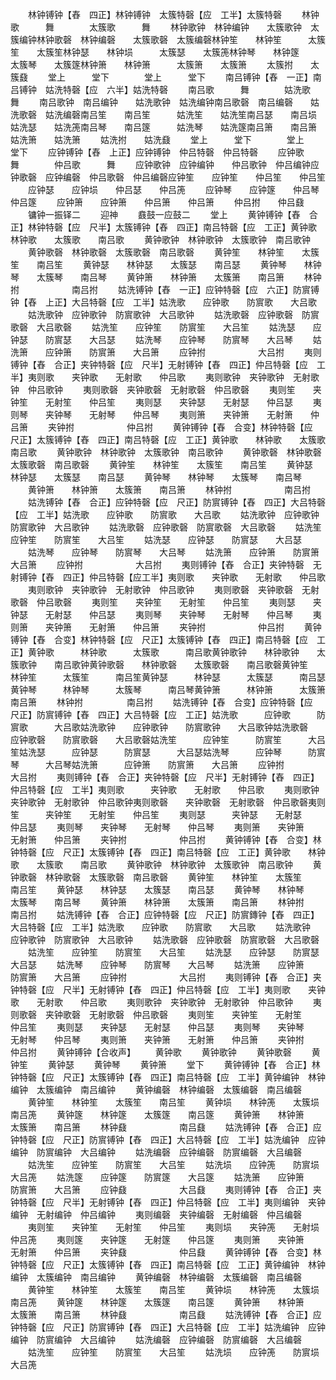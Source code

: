 <!-- { "loadSidebar": true } -->
　　林钟镈钟【舂　四正】林钟镈钟　太簇特磬【应　工半】太簇特磬
　　林钟歌　　　舞　　　　太簇歌　　　舞
　　林钟歌钟　林钟编钟　　太簇歌钟　太簇编钟林钟歌磬　林钟编磬　　太簇歌磬　太簇编磬林钟笙　　林钟笙　　　太簇笙　　太簇笙林钟瑟　　林钟埙　　　太簇瑟　　太簇箎林钟琴　　林钟篴　　　太簇琴　　太簇篴林钟箫　　林钟箫　　　太簇箫　　太簇箫
　　太簇拊　　太簇鼗
　　堂上　　　堂下　　　　堂上　　　堂下
　　南吕镈钟【舂　一正】南吕镈钟　姑洗特磬【应　六半】姑洗特磬
　　南吕歌　　　舞　　　　姑洗歌　　　舞
　　南吕歌钟　南吕编钟　　姑洗歌钟　姑洗编钟南吕歌磬　南吕编磬　　姑洗歌磬　姑洗编磬南吕笙　　南吕笙　　　姑洗笙　　姑洗笙南吕瑟　　南吕埙　　　姑洗瑟　　姑洗箎南吕琴　　南吕篴　　　姑洗琴　　姑洗篴南吕箫　　南吕箫　　　姑洗箫　　姑洗箫
　　姑洗拊　　姑洗鼗
　　堂上　　　堂下　　　　堂上　　　堂下
　　应钟镈钟【舂　上正】应钟镈钟　仲吕特磬　仲吕特磬
　　应钟歌　　　舞　　　　仲吕歌　　　舞
　　应钟歌钟　应钟编钟　　仲吕歌钟　仲吕编钟应钟歌磬　应钟编磬　仲吕歌磬　仲吕编磬应钟笙　　应钟笙　　仲吕笙　　仲吕笙
　　应钟瑟　　应钟埙　　仲吕瑟　　仲吕箎
　　应钟琴　　应钟篴　　仲吕琴　　仲吕篴
　　应钟箫　　应钟箫　　仲吕箫　　仲吕箫
　　仲吕拊　　仲吕鼗
　　镛钟一振铎二
　　迎神
　　鼖鼓一应鼓二
　　堂上
　　黄钟镈钟【舂　合正】林钟特磬【应　尺半】太簇镈钟【舂　四正】南吕特磬【应　工正】黄钟歌　　林钟歌　　太簇歌　　南吕歌
　　黄钟歌钟　林钟歌钟　太簇歌钟　南吕歌钟
　　黄钟歌磬　林钟歌磬　太簇歌磬　南吕歌磬
　　黄钟笙　　林钟笙　　太簇笙　　南吕笙
　　黄钟瑟　　林钟瑟　　太簇瑟　　南吕瑟
　　黄钟琴　　林钟琴　　太簇琴　　南吕琴
　　黄钟箫　　林钟箫　　太簇箫　　南吕箫
　　林钟拊　　　　　　南吕拊
　　姑洗镈钟【舂　一正】应钟特磬【应　六正】防賔镈钟【舂　上正】大吕特磬【应　工半】姑洗歌　　应钟歌　　防賔歌　　大吕歌
　　姑洗歌钟　应钟歌钟　防賔歌钟　大吕歌钟
　　姑洗歌磬　应钟歌磬　防賔歌磬　大吕歌磬
　　姑洗笙　　应钟笙　　防賔笙　　大吕笙
　　姑洗瑟　　应钟瑟　　防賔瑟　　大吕瑟
　　姑洗琴　　应钟琴　　防賔琴　　大吕琴
　　姑洗箫　　应钟箫　　防賔箫　　大吕箫
　　应钟拊　　　　　　大吕拊
　　夷则镈钟【舂　合正】夹钟特磬【应　尺半】无射镈钟【舂　四正】仲吕特磬【应　工半】夷则歌　　夹钟歌　　无射歌　　仲吕歌
　　夷则歌钟　夹钟歌钟　无射歌钟　仲吕歌钟
　　夷则歌磬　夹钟歌磬　无射歌磬　仲吕歌磬
　　夷则笙　　夹钟笙　　无射笙　　仲吕笙
　　夷则瑟　　夹钟瑟　　无射瑟　　仲吕瑟
　　夷则琴　　夹钟琴　　无射琴　　仲吕琴
　　夷则箫　　夹钟箫　　无射箫　　仲吕箫
　　夹钟拊　　　　　　仲吕拊
　　黄钟镈钟【舂　合变】林钟特磬【应　尺正】太簇镈钟【舂　四正】南吕特磬【应　工正】黄钟歌　　林钟歌　　太簇歌　　南吕歌
　　黄钟歌钟　林钟歌钟　太簇歌钟　南吕歌钟
　　黄钟歌磬　林钟歌磬　太簇歌磬　南吕歌磬
　　黄钟笙　　林钟笙　　太簇笙　　南吕笙
　　黄钟瑟　　林钟瑟　　太簇瑟　　南吕瑟
　　黄钟琴　　林钟琴　　太簇琴　　南吕琴
　　黄钟箫　　林钟箫　　太簇箫　　南吕箫
　　林钟拊　　　　　　南吕拊
　　姑洗镈钟【舂　合正】应钟特磬【应　尺正】防賔镈钟【舂　四正】大吕特磬【应　工半】姑洗歌　　应钟歌　　防賔歌　　大吕歌
　　姑洗歌钟　应钟歌钟　防賔歌钟　大吕歌钟
　　姑洗歌磬　应钟歌磬　防賔歌磬　大吕歌磬
　　姑洗笙　　应钟笙　　防賔笙　　大吕笙
　　姑洗瑟　　应钟瑟　　防賔瑟　　大吕瑟
　　姑洗琴　　应钟琴　　防賔琴　　大吕琴
　　姑洗箫　　应钟箫　　防賔箫　　大吕箫
　　应钟拊　　　　　　大吕拊
　　夷则镈钟【舂　合正】夹钟特磬　无射镈钟【舂　四正】仲吕特磬【应工半】夷则歌　　夹钟歌　　无射歌　　仲吕歌
　　夷则歌钟　夹钟歌钟　无射歌钟　仲吕歌钟
　　夷则歌磬　夹钟歌磬　无射歌磬　仲吕歌磬
　　夷则笙　　夹钟笙　　无射笙　　仲吕笙
　　夷则瑟　　夹钟瑟　　无射瑟　　仲吕瑟
　　夷则琴　　夹钟琴　　无射琴　　仲吕琴
　　夷则箫　　夹钟箫　　无射箫　　仲吕箫
　　夹钟拊　　　　　　仲吕拊
　　黄钟镈钟【舂　合变】林钟特磬【应　尺正】太簇镈钟【舂　四正】南吕特磬【应　工正】黄钟歌　　　林钟歌　　　太簇歌　　　南吕歌黄钟歌钟　　林钟歌钟　　太簇歌钟　　南吕歌钟黄钟歌磬　　林钟歌磬　　太簇歌磬　　南吕歌磬黄钟笙　　　林钟笙　　　太簇笙　　　南吕笙黄钟瑟　　　林钟瑟　　　太簇瑟　　　南吕瑟黄钟琴　　　林钟琴　　　太簇琴　　　南吕琴黄钟箫　　　林钟箫　　　太簇箫　　　南吕箫
　　林钟拊　　　　　南吕拊
　　姑洗镈钟【舂　合变】应钟特磬【应　尺正】防賔镈钟【舂　四正】大吕特磬【应　工正】姑洗歌　　　应钟歌　　　防賔歌　　　大吕歌姑洗歌钟　　应钟歌钟　　防賔歌钟　　大吕歌钟姑洗歌磬　　应钟歌磬　　防賔歌磬　　大吕歌磬姑洗笙　　　应钟笙　　　防賔笙　　　大吕笙姑洗瑟　　　应钟瑟　　　防賔瑟　　　大吕瑟姑洗琴　　　应钟琴　　　防賔琴　　　大吕琴姑洗箫　　　应钟箫　　防賔箫　　大吕箫
　　应钟拊　　　　　　大吕拊
　　夷则镈钟【舂　合正】夹钟特磬【应　尺半】无射镈钟【舂　四正】仲吕特磬【应　工半】夷则歌　　　夹钟歌　　无射歌　　仲吕歌
　　夷则歌钟　　夹钟歌钟　无射歌钟　仲吕歌钟夷则歌磬　　夹钟歌磬　无射歌磬　仲吕歌磬夷则笙　　　夹钟笙　　无射笙　　仲吕笙
　　夷则瑟　　　夹钟瑟　　无射瑟　　仲吕瑟
　　夷则琴　　夹钟琴　　无射琴　　仲吕琴
　　夷则箫　　夹钟箫　　无射箫　　仲吕箫
　　夹钟拊　　　　　　仲吕拊
　　黄钟镈钟【舂　合变】林钟特磬【应　尺正】太簇镈钟【舂　四正】南吕特磬【应　工正】黄钟歌　　林钟歌　　太簇歌　　南吕歌
　　黄钟歌钟　林钟歌钟　太簇歌钟　南吕歌钟
　　黄钟歌磬　林钟歌磬　太簇歌磬　南吕歌磬
　　黄钟笙　　林钟笙　　太簇笙　　南吕笙
　　黄钟瑟　　林钟瑟　　太簇瑟　　南吕瑟
　　黄钟琴　　林钟琴　　太簇琴　　南吕琴
　　黄钟箫　　林钟箫　　太簇箫　　南吕箫
　　林钟拊　　　　　　南吕拊
　　姑洗镈钟【舂　合正】应钟特磬【应　尺正】防賔鏄钟【舂　四正】大吕特磬【应　工半】姑洗歌　　应钟歌　　防賔歌　　大吕歌
　　姑洗歌钟　应钟歌钟　防賔歌钟　大吕歌钟
　　姑洗歌磬　应钟歌磬　防賔歌磬　大吕歌磬
　　姑洗笙　　应钟笙　　防賔笙　　大吕笙
　　姑洗瑟　　应钟瑟　　防賔瑟　　大吕瑟
　　姑洗琴　　应钟琴　　防賔琴　　大吕琴
　　姑洗箫　　应钟箫　　防賔箫　　大吕箫
　　应钟拊　　　　　　大吕拊
　　夷则镈钟【舂　合正】夹钟特磬【应　尺半】无射镈钟【舂　四正】仲吕特磬【应　工半】夷则歌　　夹钟歌　　无射歌　　仲吕歌
　　夷则歌钟　夹钟歌钟　无射歌钟　仲吕歌钟
　　夷则歌磬　夹钟歌磬　无射歌磬　仲吕歌磬
　　夷则笙　　夹钟笙　　无射笙　　仲吕笙
　　夷则瑟　　夹钟瑟　　无射瑟　　仲吕瑟
　　夷则琴　　夹钟琴　　无射琴　　仲吕琴
　　夷则箫　　夹钟箫　　无射箫　　仲吕箫
　　夹钟拊　　　　　　仲吕拊
　　黄钟镈钟【合收声】
　　黄钟歌
　　黄钟歌钟
　　黄钟歌磬
　　黄钟笙
　　黄钟瑟
　　黄钟琴
　　黄钟箫
　　堂下
　　黄钟镈钟【舂　合正】林钟特磬【应　尺正】太簇镈钟【舂　四正】南吕特磬【应　工半】黄钟编钟　林钟编钟　太簇编钟　南吕编钟
　　黄钟编磬　林钟编磬　太簇编磬　南吕编磬
　　黄钟笙　　林钟笙　　太簇笙　　南吕笙
　　黄钟埙　　林钟箎　　太簇埙　　南吕箎
　　黄钟篴　　林钟篴　　太簇篴　　南吕篴
　　黄钟箫　　林钟箫　　太簇箫　　南吕箫
　　林钟鼗　　　　　　南吕鼗
　　姑洗镈钟【舂　合正】应钟特磬【应　尺正】防賔镈钟【舂　四正】大吕特磬【应　工半】姑洗编钟　应钟编钟　防賔编钟　大吕编钟
　　姑洗编磬　应钟编磬　防賔编磬　大吕编磬
　　姑洗笙　　应钟笙　　防賔笙　　大吕笙
　　姑洗埙　　应钟箎　　防賔埙　　大吕箎
　　姑洗篴　　应钟篴　　防賔篴　　大吕篴
　　姑洗箫　　应钟箫　　防賔箫　　大吕箫
　　应钟鼗　　　　　　大吕鼗
　　夷则镈钟【舂　合正】夹钟特磬【应　尺半】无射镈钟【舂　四正】仲吕特磬【应　工半】夷则编钟　夹钟编钟　无射编钟　仲吕编钟
　　夷则编磬　夹钟编磬　无射编磬　仲吕编磬
　　夷则笙　　夹钟笙　　无射笙　　仲吕笙
　　夷则埙　　夹钟箎　　无射埙　　仲吕箎
　　夷则篴　　夹钟篴　　无射篴　　仲吕篴
　　夷则箫　　夹钟箫　　无射箫　　仲吕箫
　　夹钟鼗　　　　　　仲吕鼗
　　黄钟镈钟【舂　合变】林钟特磬【应　尺正】太簇镈钟【舂　四正】南吕特磬【应　工正】黄钟编钟　林钟编钟　太簇编钟　南吕编钟
　　黄钟编磬　林钟编磬　太簇编磬　南吕编磬
　　黄钟笙　　林钟笙　　太簇笙　　南吕笙
　　黄钟埙　　林钟箎　　太簇埙　　南吕箎
　　黄钟篴　　林钟篴　　太簇篴　　南吕篴
　　黄钟箫　　林钟箫　　太簇箫　　南吕箫
　　林钟鼗　　　　　　南吕鼗
　　姑洗镈钟【舂　合正】应钟特磬【应　尺正】防賔镈钟【舂　四正】大吕特磬【应　工半】姑洗编钟　应钟编钟　防賔编钟　大吕编钟
　　姑洗编磬　应钟编磬　防賔编磬　大吕编磬
　　姑洗笙　　应钟笙　　防賔笙　　大吕笙
　　姑洗埙　　应钟箎　　防賔埙　　大吕箎
